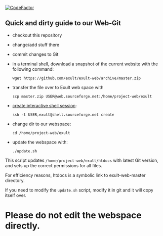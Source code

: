 [![CodeFactor](https://www.codefactor.io/repository/github/exult/exult-web/badge)](https://www.codefactor.io/repository/github/exult/exult-web)

Quick and dirty guide to our Web-Git
----

- checkout this repository

- change/add stuff there

- commit changes to Git

- in a terminal shell, download a snapshot of the current website with the following command:
    ```
    wget https://github.com/exult/exult-web/archive/master.zip
    ```

- transfer the file over to Exult web space with
    ```
    scp master.zip USER@web.sourceforge.net:/home/project-web/exult
    ```

- [create interactive shell session](https://sourceforge.net/p/forge/documentation/Shell%20Service/):
    ```
    ssh -t USER,exult@shell.sourceforge.net create
    ```

- change dir to our webspace:
    ```
    cd /home/project-web/exult
    ````

- update the webspace with:
    ```
    ./update.sh
    ```

This script updates `/home/project-web/exult/htdocs` with latest Git version, and sets up the correct permissions for all files.

For efficiency reasons, htdocs is a symbolic link to exult-web-master directory.

If you need to modify the `update.sh` script, modify it in git and it will copy itself over.

# **Please do not edit the webspace directly.**
